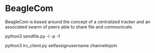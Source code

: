 # BeagleCom
BeagleCom is based around the concept of a centralized tracker and an associated swarm of peers able to share file and communicate.

python3 sendfile.py -i <ipadress> -p <port> -f <filepath>

python3 irc_client.py selfassignusername channeltojoin  

